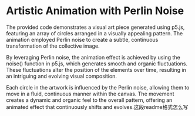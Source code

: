 # Artistic Animation with Perlin Noise

The provided code demonstrates a visual art piece generated using p5.js, featuring an array of circles arranged in a visually appealing pattern. The animation employed Perlin noise to create a subtle, continuous transformation of the collective image.

By leveraging Perlin noise, the animation effect is achieved by using the noise() function in p5.js, which generates smooth and organic fluctuations. These fluctuations alter the position of the elements over time, resulting in an intriguing and evolving visual composition.

Each circle in the artwork is influenced by the Perlin noise, allowing them to move in a fluid, continuous manner within the canvas. The movement creates a dynamic and organic feel to the overall pattern, offering an animated effect that continuously shifts and evolves.这段readme格式怎么写